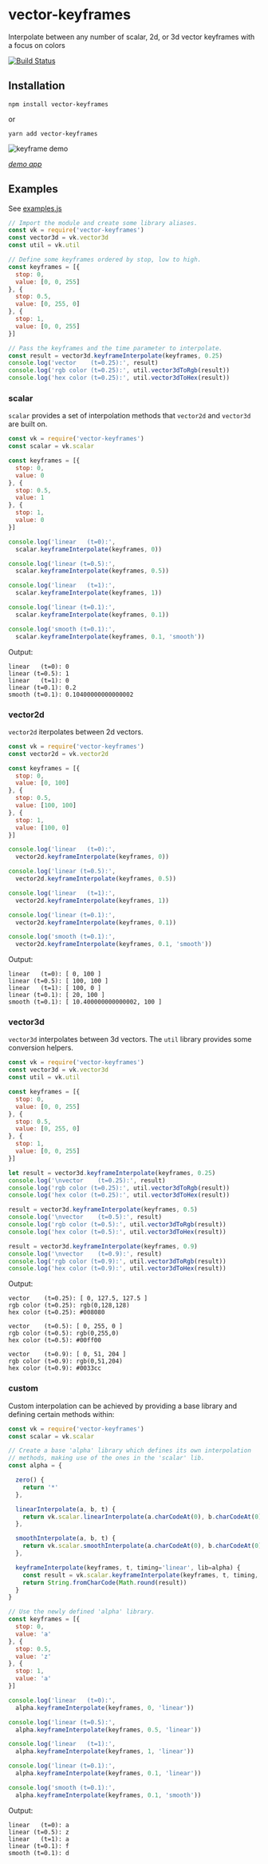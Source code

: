 [demo]: https://raw.githubusercontent.com/jabney/vector-keyframes/master/meta/demo.gif

# vector-keyframes
Interpolate between any number of scalar, 2d, or 3d vector keyframes with a focus on colors

[![Build Status](https://travis-ci.org/jabney/vector-keyframes.svg?branch=master)](https://travis-ci.org/jabney/vector-keyframes)

## Installation

    npm install vector-keyframes

or

    yarn add vector-keyframes

![keyframe demo][demo]

*[demo app](https://jabney.github.io/vector-keyframes-demo/dist/index.html)*

## Examples
See [examples.js](https://github.com/jabney/vector-keyframes/blob/master/src/example.js)

```javascript
// Import the module and create some library aliases.
const vk = require('vector-keyframes')
const vector3d = vk.vector3d
const util = vk.util

// Define some keyframes ordered by stop, low to high.
const keyframes = [{
  stop: 0,
  value: [0, 0, 255]
}, {
  stop: 0.5,
  value: [0, 255, 0]
}, {
  stop: 1,
  value: [0, 0, 255]
}]

// Pass the keyframes and the time parameter to interpolate.
const result = vector3d.keyframeInterpolate(keyframes, 0.25)
console.log('vector    (t=0.25):', result)
console.log('rgb color (t=0.25):', util.vector3dToRgb(result))
console.log('hex color (t=0.25):', util.vector3dToHex(result))
```

### scalar
`scalar` provides a set of interpolation methods that `vector2d` and `vector3d` are built on.

```javascript
const vk = require('vector-keyframes')
const scalar = vk.scalar

const keyframes = [{
  stop: 0,
  value: 0
}, {
  stop: 0.5,
  value: 1
}, {
  stop: 1,
  value: 0
}]

console.log('linear   (t=0):',
  scalar.keyframeInterpolate(keyframes, 0))

console.log('linear (t=0.5):',
  scalar.keyframeInterpolate(keyframes, 0.5))

console.log('linear   (t=1):',
  scalar.keyframeInterpolate(keyframes, 1))

console.log('linear (t=0.1):',
  scalar.keyframeInterpolate(keyframes, 0.1))

console.log('smooth (t=0.1):',
  scalar.keyframeInterpolate(keyframes, 0.1, 'smooth'))
```

Output:

```
linear   (t=0): 0
linear (t=0.5): 1
linear   (t=1): 0
linear (t=0.1): 0.2
smooth (t=0.1): 0.10400000000000002
```

### vector2d
`vector2d` iterpolates between 2d vectors.

```javascript
const vk = require('vector-keyframes')
const vector2d = vk.vector2d

const keyframes = [{
  stop: 0,
  value: [0, 100]
}, {
  stop: 0.5,
  value: [100, 100]
}, {
  stop: 1,
  value: [100, 0]
}]

console.log('linear   (t=0):',
  vector2d.keyframeInterpolate(keyframes, 0))

console.log('linear (t=0.5):',
  vector2d.keyframeInterpolate(keyframes, 0.5))

console.log('linear   (t=1):',
  vector2d.keyframeInterpolate(keyframes, 1))

console.log('linear (t=0.1):',
  vector2d.keyframeInterpolate(keyframes, 0.1))

console.log('smooth (t=0.1):',
  vector2d.keyframeInterpolate(keyframes, 0.1, 'smooth'))
```

Output:

```
linear   (t=0): [ 0, 100 ]
linear (t=0.5): [ 100, 100 ]
linear   (t=1): [ 100, 0 ]
linear (t=0.1): [ 20, 100 ]
smooth (t=0.1): [ 10.400000000000002, 100 ]
```

### vector3d
`vector3d` interpolates between 3d vectors. The `util` library provides some conversion helpers.

```javascript
const vk = require('vector-keyframes')
const vector3d = vk.vector3d
const util = vk.util

const keyframes = [{
  stop: 0,
  value: [0, 0, 255]
}, {
  stop: 0.5,
  value: [0, 255, 0]
}, {
  stop: 1,
  value: [0, 0, 255]
}]

let result = vector3d.keyframeInterpolate(keyframes, 0.25)
console.log('\nvector    (t=0.25):', result)
console.log('rgb color (t=0.25):', util.vector3dToRgb(result))
console.log('hex color (t=0.25):', util.vector3dToHex(result))

result = vector3d.keyframeInterpolate(keyframes, 0.5)
console.log('\nvector    (t=0.5):', result)
console.log('rgb color (t=0.5):', util.vector3dToRgb(result))
console.log('hex color (t=0.5):', util.vector3dToHex(result))

result = vector3d.keyframeInterpolate(keyframes, 0.9)
console.log('\nvector    (t=0.9):', result)
console.log('rgb color (t=0.9):', util.vector3dToRgb(result))
console.log('hex color (t=0.9):', util.vector3dToHex(result))
```

Output:

```
vector    (t=0.25): [ 0, 127.5, 127.5 ]
rgb color (t=0.25): rgb(0,128,128)
hex color (t=0.25): #008080

vector    (t=0.5): [ 0, 255, 0 ]
rgb color (t=0.5): rgb(0,255,0)
hex color (t=0.5): #00ff00

vector    (t=0.9): [ 0, 51, 204 ]
rgb color (t=0.9): rgb(0,51,204)
hex color (t=0.9): #0033cc
```

### custom
Custom interpolation can be achieved by providing a base library and defining
certain methods within:

```javascript
const vk = require('vector-keyframes')
const scalar = vk.scalar

// Create a base 'alpha' library which defines its own interpolation
// methods, making use of the ones in the 'scalar' lib.
const alpha = {

  zero() {
    return '*'
  },

  linearInterpolate(a, b, t) {
    return vk.scalar.linearInterpolate(a.charCodeAt(0), b.charCodeAt(0), t)
  },

  smoothInterpolate(a, b, t) {
    return vk.scalar.smoothInterpolate(a.charCodeAt(0), b.charCodeAt(0), t)
  },

  keyframeInterpolate(keyframes, t, timing='linear', lib=alpha) {
    const result = vk.scalar.keyframeInterpolate(keyframes, t, timing, lib)
    return String.fromCharCode(Math.round(result))
  }
}

// Use the newly defined 'alpha' library.
const keyframes = [{
  stop: 0,
  value: 'a'
}, {
  stop: 0.5,
  value: 'z'
}, {
  stop: 1,
  value: 'a'
}]

console.log('linear   (t=0):',
  alpha.keyframeInterpolate(keyframes, 0, 'linear'))

console.log('linear (t=0.5):',
  alpha.keyframeInterpolate(keyframes, 0.5, 'linear'))

console.log('linear   (t=1):',
  alpha.keyframeInterpolate(keyframes, 1, 'linear'))

console.log('linear (t=0.1):',
  alpha.keyframeInterpolate(keyframes, 0.1, 'linear'))

console.log('smooth (t=0.1):',
  alpha.keyframeInterpolate(keyframes, 0.1, 'smooth'))
```

Output:

```
linear   (t=0): a
linear (t=0.5): z
linear   (t=1): a
linear (t=0.1): f
smooth (t=0.1): d
```

